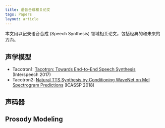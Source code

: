 ```yaml
---
title: 语音合成相关论文
tags: Papers
layout: article
---
```


本文用以记录语音合成 (Speech Synthesis) 领域相关论文，包括经典的和未来的方向。

## 声学模型
- Tacotron1: [Tacotron: Towards End-to-End Speech Synthesis](https://arxiv.org/abs/1703.10135) (Interspeech 2017)
- Tacotron2: [Natural TTS Synthesis by Conditioning WaveNet on Mel Spectrogram Predictions](https://arxiv.org/abs/1712.05884) (ICASSP 2018)

## 声码器

## Prosody Modeling

<!-- more -->